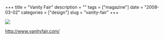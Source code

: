 +++
title = "Vanity Fair"
description = ""
tags = ["magazine"]
date = "2008-03-02"
categories = ["design"]
slug = "vanity-fair"
+++


 

  <div id="screens-thumbs" class="clearfix">
    <div class="txt-center" id="design-submission"><a href="http://www.vanityfair.com/"><img id='bluga-thumbnail-847' class='bluga-thumbnail large' src='http://media.konigi.com/bluga/
wt47f2790d0397b_0.jpg'/></a></div>  
  </div>   
<p><a href="http://www.vanityfair.com/">http://www.vanityfair.com/</a></p>




